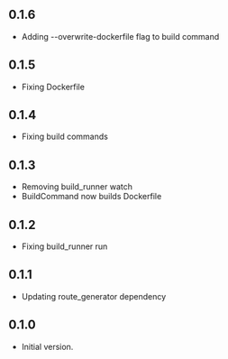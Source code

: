## 0.1.6

- Adding --overwrite-dockerfile flag to build command

## 0.1.5

- Fixing Dockerfile

## 0.1.4

- Fixing build commands

## 0.1.3

- Removing build_runner watch
- BuildCommand now builds Dockerfile

## 0.1.2

- Fixing build_runner run

## 0.1.1

- Updating route_generator dependency

## 0.1.0

- Initial version.
